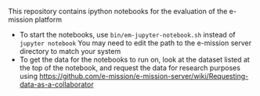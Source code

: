 This repository contains ipython notebooks for the evaluation of the e-mission platform
- To start the notebooks, use `bin/em-jupyter-notebook.sh` instead of `jupyter notebook`
  You may need to edit the path to the e-mission server directory to match your system
- To get the data for the notebooks to run on, look at the dataset listed at
  the top of the notebook, and request the data for research purposes using 
    https://github.com/e-mission/e-mission-server/wiki/Requesting-data-as-a-collaborator

